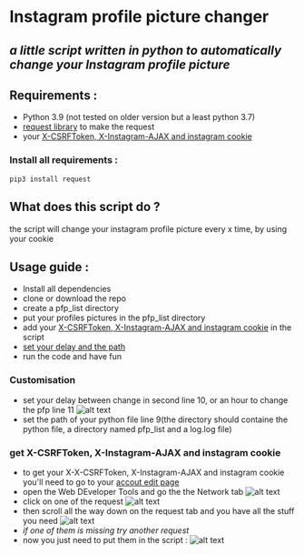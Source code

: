 # Instagram profile picture changer

## _a little script written in python to automatically change your Instagram profile picture_

## Requirements :

- Python 3.9 (not tested on older version but a least python 3.7)
- [request library](https://docs.python-requests.org/en/latest/) to make the request
- your [X-CSRFToken, X-Instagram-AJAX and instagram cookie](https://github.com/TheWindFlower/instagram_profile_picture_changer#get-x-csrftoken-x-instagram-ajax-and-instagram-cookie)

### Install all requirements :

```
pip3 install request
```

## What does this script do ?

the script will change your instagram profile picture every x time, by using your cookie

## Usage guide :

- Install all dependencies
- clone or download the repo
- create a pfp_list directory
- put your profiles pictures in the pfp_list directory
- add your [X-CSRFToken, X-Instagram-AJAX and instagram cookie](https://github.com/TheWindFlower/instagram_profile_picture_changer#get-x-csrftoken-x-instagram-ajax-and-instagram-cookie) in the script
- [set your delay and the path](https://github.com/TheWindFlower/instagram_profile_picture_changer#Customisation)
- run the code and have fun

### Customisation

- set your delay between change in second line 10, or an hour to change the pfp line 11
  ![alt text](https://cdn.discordapp.com/attachments/849279007626625024/973085626738040892/Screenshot_from_2022-05-09_06-53-56.png)
- set the path of your python file line 9(the directory should containe the python file, a directory named pfp_list and a log.log file)

### get X-CSRFToken, X-Instagram-AJAX and instagram cookie

- to get your X-X-CSRFToken, X-Instagram-AJAX and instagram cookie you'll need to go to your [accout edit page](https://www.instagram.com/accounts/edit/)
- open the Web DEveloper Tools and go the the Network tab
  ![alt text](https://cdn.discordapp.com/attachments/849279007626625024/969274423481868329/unknown.png)
- click on one of the request
  ![alt text](https://media.discordapp.net/attachments/849279007626625024/969275638802423888/unknown.png)
- then scroll all the way down on the request tab and you have all the stuff you need
  ![alt text](https://media.discordapp.net/attachments/849279007626625024/969277032829714482/unknown.png)
- _if one of them is missing try another request_
- now you just need to put them in the script :
  ![alt text](https://cdn.discordapp.com/attachments/849279007626625024/973088277802389554/Screenshot_from_2022-05-09_07-03-40.png)
